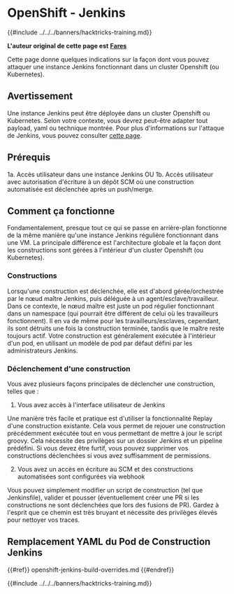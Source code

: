 # OpenShift - Jenkins

{{#include ../../../banners/hacktricks-training.md}}

**L'auteur original de cette page est** [**Fares**](https://www.linkedin.com/in/fares-siala/)

Cette page donne quelques indications sur la façon dont vous pouvez attaquer une instance Jenkins fonctionnant dans un cluster Openshift (ou Kubernetes).

## Avertissement

Une instance Jenkins peut être déployée dans un cluster Openshift ou Kubernetes. Selon votre contexte, vous devrez peut-être adapter tout payload, yaml ou technique montrée. Pour plus d'informations sur l'attaque de Jenkins, vous pouvez consulter [cette page](../../../pentesting-ci-cd/jenkins-security/index.html).

## Prérequis

1a. Accès utilisateur dans une instance Jenkins OU 1b. Accès utilisateur avec autorisation d'écriture à un dépôt SCM où une construction automatisée est déclenchée après un push/merge.

## Comment ça fonctionne

Fondamentalement, presque tout ce qui se passe en arrière-plan fonctionne de la même manière qu'une instance Jenkins régulière fonctionnant dans une VM. La principale différence est l'architecture globale et la façon dont les constructions sont gérées à l'intérieur d'un cluster Openshift (ou Kubernetes).

### Constructions

Lorsqu'une construction est déclenchée, elle est d'abord gérée/orchestrée par le nœud maître Jenkins, puis déléguée à un agent/esclave/travailleur. Dans ce contexte, le nœud maître est juste un pod régulier fonctionnant dans un namespace (qui pourrait être différent de celui où les travailleurs fonctionnent). Il en va de même pour les travailleurs/esclaves, cependant, ils sont détruits une fois la construction terminée, tandis que le maître reste toujours actif. Votre construction est généralement exécutée à l'intérieur d'un pod, en utilisant un modèle de pod par défaut défini par les administrateurs Jenkins.

### Déclenchement d'une construction

Vous avez plusieurs façons principales de déclencher une construction, telles que :

1. Vous avez accès à l'interface utilisateur de Jenkins

Une manière très facile et pratique est d'utiliser la fonctionnalité Replay d'une construction existante. Cela vous permet de rejouer une construction précédemment exécutée tout en vous permettant de mettre à jour le script groovy. Cela nécessite des privilèges sur un dossier Jenkins et un pipeline prédéfini. Si vous devez être furtif, vous pouvez supprimer vos constructions déclenchées si vous avez suffisamment de permissions.

2. Vous avez un accès en écriture au SCM et des constructions automatisées sont configurées via webhook

Vous pouvez simplement modifier un script de construction (tel que Jenkinsfile), valider et pousser (éventuellement créer une PR si les constructions ne sont déclenchées que lors des fusions de PR). Gardez à l'esprit que ce chemin est très bruyant et nécessite des privilèges élevés pour nettoyer vos traces.

## Remplacement YAML du Pod de Construction Jenkins

{{#ref}}
openshift-jenkins-build-overrides.md
{{#endref}}



{{#include ../../../banners/hacktricks-training.md}}
